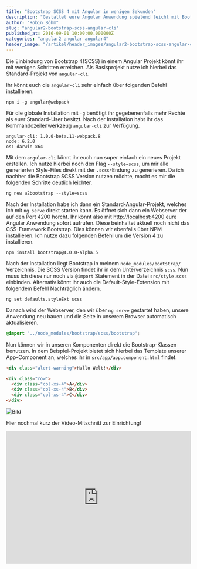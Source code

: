 ```yaml
---
title: "Bootstrap SCSS 4 mit Angular in wenigen Sekunden"
description: "Gestaltet eure Angular Anwendung spielend leicht mit Bootstrap und SCSS. Hier erhaltet ihr eine einfache Schritt-für-Schritt-Anleitung."
author: "Robin Böhm"
slug: "angular2-bootstrap-scss-angular-cli"
published_at: 2016-09-01 10:00:00.000000Z
categories: "angular2 angular angular4"
header_image: "/artikel/header_images/angular2-bootstrap-scss-angular-cli.jpg"
---
```


Die Einbindung von Bootstrap 4(SCSS) in einem Angular Projekt könnt ihr mit wenigen Schritten erreichen.
Als Basisprojekt nutze ich hierbei das Standard-Projekt von `angular-cli`.

Ihr könnt euch die `angular-cli` sehr einfach über folgenden Befehl installieren.

	npm i -g angular@webpack

Für die globale Installation mit `-g` benötigt ihr gegebenenfalls mehr Rechte als euer Standard-User besitzt.
Nach der Installation habt ihr das Kommandozeilenwerkzeug `angular-cli` zur Verfügung.

```
angular-cli: 1.0.0-beta.11-webpack.8
node: 6.2.0
os: darwin x64
```

Mit dem `angular-cli` könnt ihr euch nun super einfach ein neues Projekt erstellen. Ich nutze hierbei noch den Flag `--style=scss`, um mir alle generierten Style-Files direkt mit der `.scss`-Endung zu generieren. Da ich nachher die Bootstrap SCSS Version nutzen möchte, macht es mir die folgenden Schritte deutlich leichter.

	ng new a2bootstrap --style=scss


Nach der Installation habe ich dann ein Standard-Angular-Projekt, welches ich mit `ng serve` direkt starten kann. Es öffnet sich dann ein Webserver der auf den Port 4200 horcht. Ihr könnt also mit <a href="http://localhost:4200">http://localhost:4200</a> eure Angular Anwendung sofort aufrufen. Diese beinhaltet aktuell noch nicht das CSS-Framework Bootstrap. Dies können wir ebenfalls über NPM installieren. Ich nutze dazu folgenden Befehl um die Version 4 zu installieren.

	npm install bootstrap@4.0.0-alpha.5

Nach der Installation liegt Bootstrap in meinem `node_modules/bootstrap/` Verzeichnis. Die SCSS Version findet ihr in dem Unterverzeichnis `scss`. Nun muss ich diese nur noch via `@import` Statement in der Datei `src/style.scss` einbinden. Alternativ könnt ihr auch die Default-Style-Extension mit folgendem Befehl Nachträglich ändern.

    ng set defaults.styleExt scss

Danach wird der Webserver, den wir über `ng serve` gestartet haben, unsere Anwendung neu bauen und die Seite in unserem Browser automatisch aktualisieren.

```css
@import "../node_modules/bootstrap/scss/bootstrap";
```

Nun können wir in unseren Komponenten direkt die Bootstrap-Klassen benutzen. In dem Beispiel-Projekt bietet sich hierbei das Template unserer App-Component an, welches ihr in `src/app/app.component.html` findet.

```html
<div class="alert-warning">Hallo Welt!</div>

<div class="row">
  <div class="col-xs-4">A</div>
  <div class="col-xs-4">B</div>
  <div class="col-xs-4">C</div>
</div>
```

![Bild](medium_Screen-Shot-2016-09-01-at-19.00.45.png?v=63639968496)



Hier nochmal kurz der Video-Mitschnitt zur Einrichtung!

<iframe width="100%" height="360" src="https://www.youtube.com/embed/u1_IeSkM1yc" frameborder="0" allowfullscreen></iframe>